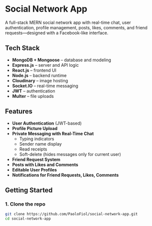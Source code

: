# Social Network App

A full-stack MERN social network app with real-time chat, user authentication, profile management, posts, likes, comments, and friend requests—designed with a Facebook-like interface.

## Tech Stack

- **MongoDB + Mongoose** – database and modeling
- **Express.js** – server and API logic
- **React.js** – frontend UI
- **Node.js** – backend runtime
- **Cloudinary** – image hosting
- **Socket.IO** – real-time messaging
- **JWT** – authentication
- **Multer** – file uploads

## Features

- **User Authentication** (JWT-based)
- **Profile Picture Upload**
- **Private Messaging with Real-Time Chat**
  - Typing indicators
  - Sender name display
  - Read receipts
  - Soft-delete (hides messages only for current user)
- **Friend Request System**
- **Posts with Likes and Comments**
- **Editable User Profiles**
- **Notifications for Friend Requests, Likes, Comments**

##  Getting Started

### 1. Clone the repo

```bash
git clone https://github.com/PaoloFiol/social-network-app.git
cd social-network-app
